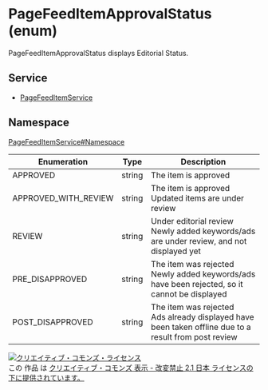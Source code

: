 # PageFeedItemApprovalStatus (enum)
PageFeedItemApprovalStatus displays Editorial Status.

## Service

- [PageFeedItemService](../../services/PageFeedItemService.md)

## Namespace

[PageFeedItemService#Namespace](../../services/PageFeedItemService.md#namespace)

| Enumeration | Type | Description |
|---|---|---|
| APPROVED | string | The item is approved |
| APPROVED_WITH_REVIEW | string | The item is approved<br>Updated items are under review |
| REVIEW | string | Under editorial review<br>Newly added keywords/ads are under review, and not displayed yet |
| PRE_DISAPPROVED| string| The item was rejected<br>Newly added keywords/ads have been rejected, so it cannot be displayed |
| POST_DISAPPROVED| string| The item was rejected<br>Ads already displayed have been taken offline due to a result from post review |


[![クリエイティブ・コモンズ・ライセンス](https://i.creativecommons.org/l/by-nd/2.1/jp/88x31.png)](http://creativecommons.org/licenses/by-nd/2.1/jp/)<br>
この 作品 は [クリエイティブ・コモンズ 表示 - 改変禁止 2.1 日本 ライセンスの下に提供されています。](http://creativecommons.org/licenses/by-nd/2.1/jp/)
